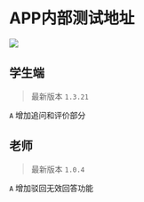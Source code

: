 # APP内部测试地址

![](https://github.githubassets.com/images/modules/profile/profile-first-issue.png)

## 学生端

> 最新版本 `1.3.21`

`A` 增加追问和评价部分

## 老师

> 最新版本 `1.0.4`

`A` 增加驳回无效回答功能